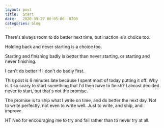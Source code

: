 ```yaml
---
layout: post
title:  Start
date:   2020-09-27 00:05:00 -0700
categories: blog 
---
```


There's always room to do better next time, but inaction is a choice too. 

Holding back and never starting is a choice too. 

Starting and finishing badly is better than never starting, or starting and never finishing. 

I can't do better if I don't do badly first. 

This post is 6 minutes late because I spent most of today putting it off. Why is it so scary to start something that I'd then have to finish? I almost decided never to start, but that's not the promise.

The promise is to ship what I write on time, and do better the next day. Not to write perfectly, not even to write well. Just to write, and ship, and improve. 

HT Neo for encouraging me to try and fail rather than to never try at all. 




